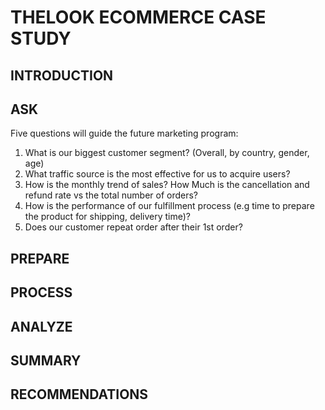 # THELOOK ECOMMERCE CASE STUDY
## INTRODUCTION
## ASK
Five questions will guide the future marketing program:
1. What is our biggest customer segment? (Overall, by country, gender, age)
2. What traffic source is the most effective for us to acquire users?
3. How is the monthly trend of sales? How Much is the cancellation and refund rate vs the total number of orders?
4. How is the performance of our fulfillment process (e.g time to prepare the product for shipping, delivery time)?
5. Does our customer repeat order after their 1st order?
## PREPARE
## PROCESS
## ANALYZE
## SUMMARY
## RECOMMENDATIONS
